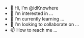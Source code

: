 - 👋 Hi, I’m @idKnowhere
- 👀 I’m interested in ...
- 🌱 I’m currently learning ...
- 💞️ I’m looking to collaborate on ...
- 📫 How to reach me ...

<!---
idKnowhere/idKnowhere is a ✨ special ✨ repository because its `README.md` (this file) appears on your GitHub profile.
You can click the Preview link to take a look at your changes.
--->
